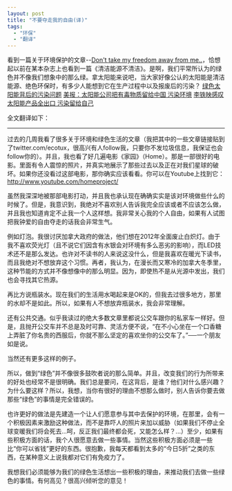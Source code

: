 ```yaml
---
layout: post
title: "不要夺走我的自由(译)"
tags:
  - "环保"
  - "翻译"
---
```



看到一篇关于环境保护的文章--[Don't take my freedom away from me..](http://tuxgraphics.org/giniandkarlsworld/becauseourplanetmatters.shtml)，恰想起以前在某本杂志上也看到一篇《清洁能源不清洁》。是啊，我们平常所认为的绿色并不像我们想象中的那么绿。拿太阳能来说吧，当大家好像公认的太阳能是清洁能源、绝色环保时，有多少人能想到它在生产过程中以及报废后的污染？
[绿色太阳能背后的污染问题](http://www.cyzone.cn/forum/44409.aspx)
[美报：太阳能公司把有毒物质留给中国 污染环境](http://news.china.com/zh_cn/domesticgd/10000159/20080311/14719024.html)
[李铁映感叹太阳能产品全出口 污染留给自己](http://www.chinasigns.cn/Article/xcl/ggdj/200703/20016.html)


全文翻译如下：

- - - - - - - - 

过去的几周我看了很多关于环境和绿色生活的文章（我把其中的一些文章链接贴到了twitter.com/ecotux，很高兴有人follow我，只要你不发垃圾信息，我保证也会follow你的）。并且，我也看了好几遍电影《家园》（Home）。那是一部很好的电影。里面有令人震惊的照片，并真实地展示了那些过去以及正在对我们星球的破坏。如果你还没看过这部电影，那你确实应该看看。你可以在Youtube上找到它：<http://www.youtube.com/homeproject/>

虽然我深深地被那部电影打动，并且我也承认现在确确实实是该对环境做些什么的时候了。但是，我意识到，我绝对不喜欢别人告诉我完全应该或者不应该怎么做，并且我也知道肯定不止我一个人这样想。我非常关心我的个人自由，如果有人试图把我钟爱的自由夺走的话我会非常生气。

例如灯泡。我很讨厌加拿大政府的做法，他们想在2012年全面废止白炽灯。由于我不喜欢荧光灯（且不说它们因含有水银会对环境有多么恶劣的影响），而LED技术还不是那么发达。也许对不读书的人来说这没什么，但是我喜欢在暖光下读书，而且我绝对不想放弃这个习惯。再者，我认为，在漫长而又寒冷的加拿大冬季里，这种节能的方式并不像想像中的那么明显。因为，即使热不是从光源中发出，我们也会寻找其它热源。

再比方说瓶装水。现在我们的生活用水喝起来是OK的，但我去过很多地方，那里的水却不是如此。所以，如果有人不想放弃瓶装水，我会非常理解。

还有公共交通。似乎我读过的绝大多数文章里都说公交车跟你的私家车一样好。但是，且抛开公交车并不总是及时可靠、灵活方便不说，“在不小心坐在一个口香糖上弄脏了你名贵的西服后，你就不那么坚定的喜欢坐你的公交车了。”──一个朋友如是说。

当然还有更多这样的例子。

所以，做到“绿色”并不像很多鼓吹者说的那么简单。并且，改变我们的行为所带来的好处也经常不是很明确。我们总是要问，在这背后，是谁？他们对什么感兴趣？为什么要这样？所以，我想，当你有很好的理由不想那么做时，别人告诉你要去做那些“绿色”的事情是完全错误的。

也许更好的做法是先建造一个让人们愿意参与其中去保护的环境，在那里，会有一个积极因素来激励这种做法，而不是靠吓人的照片来加以威胁（如果我们不停止全球变暖我们将会死去...呵，反正我们最终都会死，又能怎么样？...）至少，如果有些积极方面的话，我个人很愿意去做一些事情。当然这些积极方面必须是一些比“你可以省钱”更好的东西。很抱歉，我每天都看到太多的“今日5折”之类的东西，在某种意义上说我都对它们有免疫力了。

我想我们必须能够为我们的绿色生活想出一些积极的理由，来推动我们去做一些绿色的事情。有何高见？很高兴倾听您的意见！
